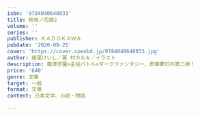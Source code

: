 ```yaml
---
isbn: '9784040648033'
title: 終焉ノ花嫁2
volume: ''
series: ''
publisher: ＫＡＤＯＫＡＷＡ
pubdate: '2020-09-25'
cover: 'https://cover.openbd.jp/9784040648033.jpg'
author: 綾里けいし／著 村カルキ／イラスト
description: 魔導学園×主従バトル×ダークファンタジー、祭華夢幻の第二弾！
price: '640'
genre: 文庫
target: 一般
format: 文庫
content: 日本文学、小説・物語

---
```

